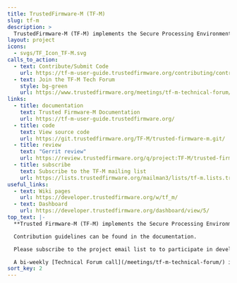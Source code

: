 ```yaml
---
title: TrustedFirmware-M (TF-M)
slug: tf-m
description: >
  TrustedFirmware-M (TF-M) implements the Secure Processing Environment (SPE) for Armv8-M, Armv8.1-M architectures or dual-core platforms.
layout: project
icons:
  - svgs/TF_Icon_TF-M.svg
calls_to_action:
  - text: Contribute/Submit Code
    url: https://tf-m-user-guide.trustedfirmware.org/contributing/contributing_process.html
  - text: Join the TF-M Tech Forum
    style: bg-green
    url: https://www.trustedfirmware.org/meetings/tf-m-technical-forum/
links:
  - title: documentation
    text: Trusted Firmware-M Documentation
    url: https://tf-m-user-guide.trustedfirmware.org/
  - title: code
    text: View source code
    url: https://git.trustedfirmware.org/TF-M/trusted-firmware-m.git/
  - title: review
    text: "Gerrit review"
    url: https://review.trustedfirmware.org/q/project:TF-M/trusted-firmware-m
  - title: subscribe
    text: Subscribe to the TF-M mailing list
    url: https://lists.trustedfirmware.org/mailman3/lists/tf-m.lists.trustedfirmware.org/
useful_links:
  - text: Wiki pages
    url: https://developer.trustedfirmware.org/w/tf_m/
  - text: Dashboard
    url: https://developer.trustedfirmware.org/dashboard/view/5/
top_text: |-
  **Trusted Firmware-M (TF-M) implements the Secure Processing Environment (SPE) for Armv8-M, Armv8.1-M architectures (e.g. the Cortex-M33, Cortex-M23, Cortex-M55, Cortex-M85 processors) or dual-core platforms. It is the platform security architecture reference implementation aligning with PSA Certified guidelines, enabling chips, Real Time Operating Systems and devices to become PSA Certified.**

  Contribution guidelines can be found in the documentation.

  Please subscribe to the project email list to to participate in development discussions.

  A bi-weekly [Technical Forum call](/meetings/tf-m-technical-forum/) is held to discuss technical subjects.
sort_key: 2
---
```

